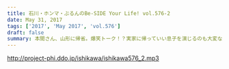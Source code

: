 ```yaml
---
title: 石川・ホンマ・ぶるんのBe-SIDE Your Life! vol.576-2
date: May 31, 2017
tags: ['2017', 'May 2017', 'vol.576']
draft: false
summary: 本間さん、山形に帰省。爆笑トーク！？実家に帰っていい息子を演じるのも大変なようです。MIURA
---
```


http://project-phi.ddo.jp/ishikawa/ishikawa576_2.mp3